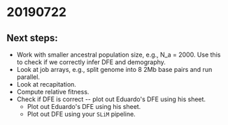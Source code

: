 # 20190722

## Next steps:
*  Work with smaller ancestral population size, e.g., N_a = 2000. Use this to check if we correctly infer DFE and demography.
*  Look at job arrays, e.g., split genome into 8 2Mb base pairs and run parallel.
*  Look at recapitation.
*  Compute relative fitness.
*  Check if DFE is correct -- plot out Eduardo's DFE using his sheet.
    *  Plot out Eduardo's DFE using his sheet.
    *  Plot out DFE using your `SLiM` pipeline.

